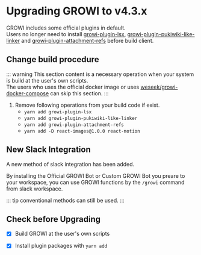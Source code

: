 # Upgrading GROWI to v4.3.x

GROWI includes some official plugins in default.  
Users no longer need to install [growi-plugin-lsx](https://github.com/weseek/growi-plugin-lsx), [growi-plugin-pukiwiki-like-linker](https://github.com/weseek/growi-plugin-pukiwiki-like-linker) and [growi-plugin-attachment-refs](https://github.com/weseek/growi-plugin-attachment-refs) before build client.


## Change build procedure
::: warning
This section content is a necessary operation when your system is build at the user's own scripts.  
The users who uses the official docker image or uses [weseek/growi-docker-compose](https://github.com/weseek/growi-docker-compose) can skip this section.
:::

1. Remove following operations from your build code if exist.
    - `yarn add growi-plugin-lsx`
    - `yarn add growi-plugin-pukiwiki-like-linker`
    - `yarn add growi-plugin-attachment-refs`
    - `yarn add -D react-images@1.0.0 react-motion`


## New Slack Integration

A new method of slack integration has been added.

By installing the Official GROWI Bot or Custom GROWI Bot you preare to your workspace, you can use GROWI functions by the `/growi` command from slack workspace.

::: tip
conventional methods can still be used. 
:::

<!-- TODO bot manual が master に merged されたら記述する -->
<!-- 詳しくは[こちら](../../)をご覧ください。 -->




## Check before Upgrading

- [x] Build GROWI at the user's own scripts
- [x] Install plugin packages with `yarn add`

